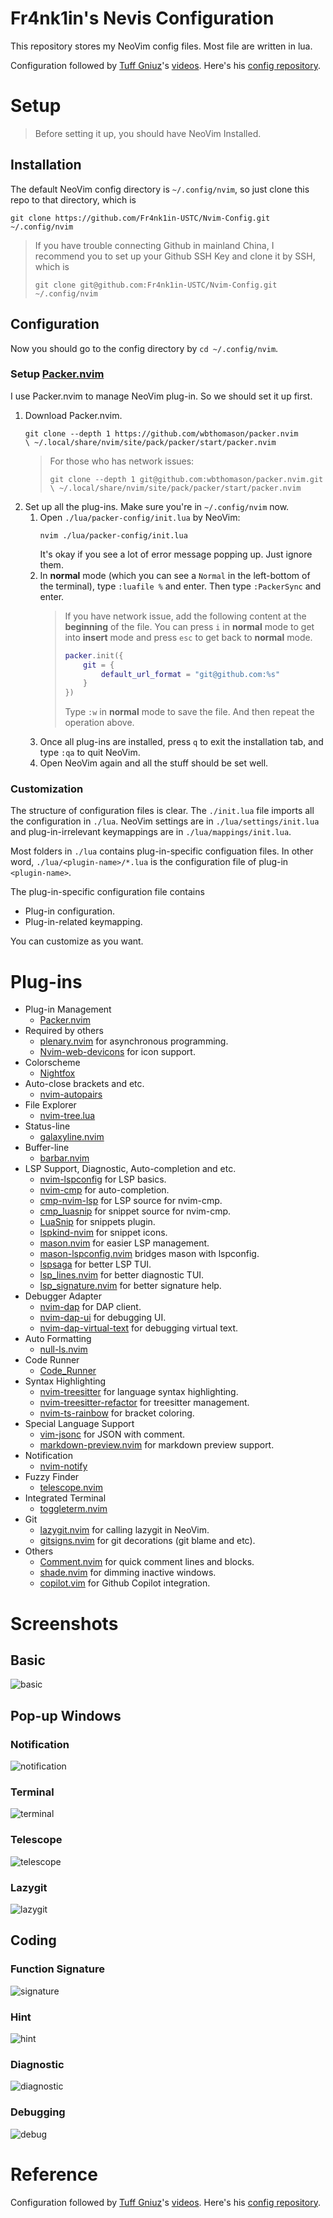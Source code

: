 # Fr4nk1in's Nevis Configuration

This repository stores my NeoVim config files. Most file are written in lua.

Configuration followed by [Tuff Gniuz](https://www.youtube.com/channel/UC1d_1egvm6BjuRz7qcCuoNA)'s [videos](https://youtu.be/qb6fPgZMRF4). Here's his [config repository](https://github.com/tuffgniuz/nvim.lua).

# Setup

> Before setting it up, you should have NeoVim Installed.

## Installation

The default NeoVim config directory is `~/.config/nvim`, so just clone this repo to that directory, which is

```shell
git clone https://github.com/Fr4nk1in-USTC/Nvim-Config.git ~/.config/nvim
```

> If you have trouble connecting Github in mainland China, I recommend you to set up your Github SSH Key and clone it by SSH, which is
>
> ```shell
> git clone git@github.com:Fr4nk1in-USTC/Nvim-Config.git ~/.config/nvim
> ```

## Configuration

Now you should go to the config directory by `cd ~/.config/nvim`.

### Setup [Packer.nvim](https://github.com/wbthomason/packer.nvim)

I use Packer.nvim to manage NeoVim plug-in. So we should set it up first.

1. Download Packer.nvim.
   ```shell
   git clone --depth 1 https://github.com/wbthomason/packer.nvim
   \ ~/.local/share/nvim/site/pack/packer/start/packer.nvim
   ```
   > For those who has network issues:
   >
   > ```
   > git clone --depth 1 git@github.com:wbthomason/packer.nvim.git
   > \ ~/.local/share/nvim/site/pack/packer/start/packer.nvim
   > ```
2. Set up all the plug-ins. Make sure you're in `~/.config/nvim` now.
   1. Open `./lua/packer-config/init.lua` by NeoVim:
      ```shell
      nvim ./lua/packer-config/init.lua
      ```
      It's okay if you see a lot of error message popping up. Just ignore them.
   2. In **normal** mode (which you can see a `Normal` in the left-bottom of the terminal), type `:luafile %` and enter. Then type `:PackerSync` and enter.
      > If you have network issue, add the following content at the **beginning** of the file. You can press `i` in **normal** mode to get into **insert** mode and press `esc` to get back to **normal** mode.
      >
      > ```lua
      > packer.init({
      >     git = {
      >         default_url_format = "git@github.com:%s"
      >     }
      > })
      > ```
      >
      > Type `:w` in **normal** mode to save the file. And then repeat the operation above.
   3. Once all plug-ins are installed, press `q` to exit the installation tab, and type `:qa` to quit NeoVim.
   4. Open NeoVim again and all the stuff should be set well.

### Customization

The structure of configuration files is clear. The `./init.lua` file imports all the configuration in `./lua`. NeoVim settings are in `./lua/settings/init.lua` and plug-in-irrelevant keymappings are in `./lua/mappings/init.lua`.

Most folders in `./lua` contains plug-in-specific configuation files. In other word, `./lua/<plugin-name>/*.lua` is the configuration file of plug-in `<plugin-name>`.

The plug-in-specific configuration file contains

- Plug-in configuration.
- Plug-in-related keymapping.

You can customize as you want.

# Plug-ins

- Plug-in Management
  - [Packer.nvim](https://github.com/wbthomason/packer.nvim)
- Required by others
  - [plenary.nvim](https://github.com/nvim-lua/plenary.nvim) for asynchronous programming.
  - [Nvim-web-devicons](https://github.com/kyazdani42/nvim-web-devicons) for icon support.
- Colorscheme
  - [Nightfox](https://github.com/EdenEast/nightfox.nvim)
- Auto-close brackets and etc.
  - [nvim-autopairs](https://github.com/windwp/nvim-autopairs)
- File Explorer
  - [nvim-tree.lua](https://github.com/kyazdani42/nvim-tree.lua)
- Status-line
  - [galaxyline.nvim](https://github.com/glepnir/galaxyline.nvim)
- Buffer-line
  - [barbar.nvim](https://github.com/romgrk/barbar.nvim)
- LSP Support, Diagnostic, Auto-completion and etc.
  - [nvim-lspconfig](https://github.com/neovim/nvim-lspconfig) for LSP basics.
  - [nvim-cmp](https://github.com/hrsh7th/nvim-cmp) for auto-completion.
  - [cmp-nvim-lsp](https://github.com/hrsh7th/cmp-nvim-lsp) for LSP source for nvim-cmp.
  - [cmp_luasnip](https://github.com/saadparwaiz1/cmp_luasnip) for snippet source for nvim-cmp.
  - [LuaSnip](https://github.com/L3MON4D3/LuaSnip) for snippets plugin.
  - [lspkind-nvim](https://github.com/onsails/lspkind.nvim) for snippet icons.
  - [mason.nvim](https://github.com/williamboman/mason.nvim) for easier LSP management.
  - [mason-lspconfig.nvim](https://github.com/williamboman/mason-lspconfig.nvim) bridges mason with lspconfig.
  - [lspsaga](https://github.com/glepnir/lspsaga.nvim) for better LSP TUI.
  - [lsp_lines.nvim](https://git.sr.ht/~whynothugo/lsp_lines.nvim) for better diagnostic TUI.
  - [lsp_signature.nvim](https://github.com/ray-x/lsp_signature.nvim) for better signature help.
- Debugger Adapter
  - [nvim-dap](https://github.com/mfussenegger/nvim-dap) for DAP client.
  - [nvim-dap-ui](https://github.com/rcarriga/nvim-dap-ui) for debugging UI.
  - [nvim-dap-virtual-text](https://github.com/theHamsta/nvim-dap-virtual-text) for debugging virtual text.
- Auto Formatting
  - [null-ls.nvim](https://github.com/jose-elias-alvarez/null-ls.nvim)
- Code Runner
  - [Code_Runner](https://github.com/CRAG666/code_runner.nvim)
- Syntax Highlighting
  - [nvim-treesitter](https://github.com/nvim-treesitter/nvim-treesitter) for language syntax highlighting.
  - [nvim-treesitter-refactor](https://github.com/nvim-treesitter/nvim-treesitter-refactor) for treesitter management.
  - [nvim-ts-rainbow](https://github.com/p00f/nvim-ts-rainbow) for bracket coloring.
- Special Language Support
  - [vim-jsonc](https://github.com/kevinoid/vim-jsonc) for JSON with comment.
  - [markdown-preview.nvim](https://github.com/iamcco/markdown-preview.nvim) for markdown preview support.
- Notification
  - [nvim-notify](https://github.com/rcarriga/nvim-notify)
- Fuzzy Finder
  - [telescope.nvim](https://github.com/nvim-telescope/telescope.nvim)
- Integrated Terminal
  - [toggleterm.nvim](https://github.com/akinsho/toggleterm.nvim)
- Git
  - [lazygit.nvim](https://github.com/kdheepak/lazygit.nvim) for calling lazygit in NeoVim.
  - [gitsigns.nvim](https://github.com/lewis6991/gitsigns.nvim) for git decorations (git blame and etc).
- Others
  - [Comment.nvim](https://github.com/numToStr/Comment.nvim) for quick comment lines and blocks.
  - [shade.nvim](https://github.com/sunjon/Shade.nvim) for dimming inactive windows.
  - [copilot.vim](https://github.com/github/copilot.vim) for Github Copilot integration.

# Screenshots

## Basic

![basic](./assets/basic.png)

## Pop-up Windows

### Notification

![notification](./assets/notification.png)

### Terminal

![terminal](./assets/terminal.png)

### Telescope

![telescope](./assets/telescope.png)

### Lazygit

![lazygit](./assets/git.png)

## Coding

### Function Signature

![signature](./assets/signature.png)

### Hint

![hint](./assets/hint.png)

### Diagnostic

![diagnostic](./assets/diagnostic.png)

### Debugging

![debug](./assets/debug.png)

# Reference

Configuration followed by [Tuff Gniuz](https://www.youtube.com/channel/UC1d_1egvm6BjuRz7qcCuoNA)'s [videos](https://youtu.be/qb6fPgZMRF4). Here's his [config repository](https://github.com/tuffgniuz/nvim.lua).
